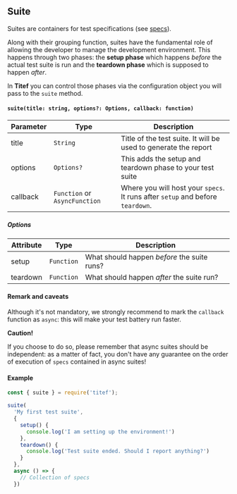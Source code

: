 ## Suite

Suites are containers for test specifications (see [specs](./specs)).

Along with their grouping function, suites have the fundamental role of 
allowing the developer to manage the development environment. This happens
through two phases: the **setup phase** which happens _before_ the actual 
test suite is run and the **teardown phase** which is supposed to happen
_after_.

In **Titef** you can control those phases via the configuration object
you will pass to the `suite` method.

#### `suite(title: string, options?: Options, callback: function)`

| Parameter 	| Type            	| Description                                                                     	|
|-----------	|------------------	|---------------------------------------------------------------------------------	|
| title     	| `String`        	| Title of the test suite. It will be used to generate the report                 	|
| options   	| `Options?`      	| This adds the setup and teardown phase to your test suite                       	|
| callback  	| `Function` or `AsyncFunction` 	| Where you will host your `specs`.  It runs after `setup` and before `teardown`. 	|

##### Options
| Attribute 	| Type       | Description                                 |
|-----------	|----------- |-------------------------------------------- |
| setup     	| `Function` | What should happen _before_ the suite runs? |
| teardown   	| `Function` | What should happen _after_ the suite run?  |

#### Remark and caveats
Although it's not mandatory, we strongly recommend to mark the `callback`
function as `async`: this will make your test battery run faster.

**Caution!**

If you choose to do so, please remember that async suites should be 
independent: as a matter of fact, you don't have any guarantee on 
the order of execution of `specs` contained in async suites!

#### Example

```javascript
const { suite } = require('titef');

suite(
  'My first test suite', 
  {
    setup() {
      console.log('I am setting up the environment!')
    },
    teardown() {
      console.log('Test suite ended. Should I report anything?')
    }
  },
  async () => {
    // Collection of specs
  })
```
